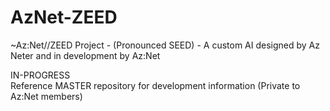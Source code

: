 # AzNet-ZEED
~Az:Net//ZEED Project - (Pronounced SEED) - A custom AI designed by Az Neter and in development by Az:Net

IN-PROGRESS  
Reference MASTER repository for development information (Private to Az:Net members)
